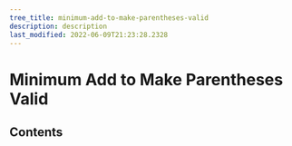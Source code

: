 ```yaml
---
tree_title: minimum-add-to-make-parentheses-valid
description: description
last_modified: 2022-06-09T21:23:28.2328
---
```


# Minimum Add to Make Parentheses Valid

## Contents
